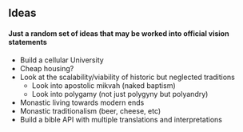 ## Ideas

#### Just a random set of ideas that may be worked into official vision statements

- Build a cellular University
- Cheap housing?
- Look at the scalability/viability of historic but neglected traditions
  - Look into apostolic mikvah (naked baptism)
  - Look into polygamy (not just polygyny but polyandry)
- Monastic living towards modern ends
- Monastic traditionalism (beer, cheese, etc)
- Build a bible API with multiple translations and interpretations
